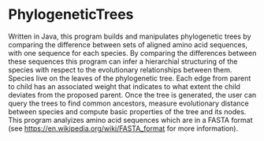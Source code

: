 # PhylogeneticTrees
Written in Java, this program builds and manipulates phylogenetic trees by comparing the difference between sets of aligned amino acid sequences, with one sequence for each species. By comparing the differences between these sequences this program can infer a hierarchial structuring of the species with respect to the evolutionary relationships between them. Species live on the leaves of the phylogenetic tree.
Each edge from parent to child has an associated weight that indicates to what extent the child deviates from the proposed parent.
Once the tree is generated, the user can query the trees to find common ancestors, measure evolutionary distance between species and compute basic properties of the tree and its nodes.
This program analyizes amino acid sequences which are in a FASTA format (see https://en.wikipedia.org/wiki/FASTA_format for more information).

